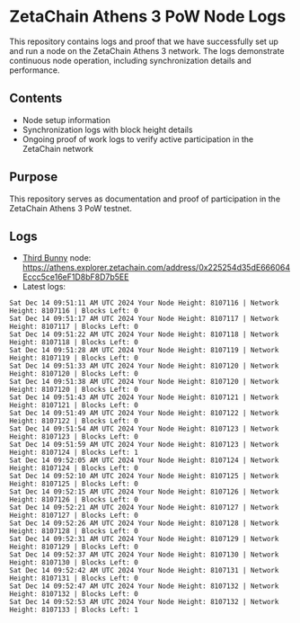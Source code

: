 # ZetaChain Athens 3 PoW Node Logs
This repository contains logs and proof that we have successfully set up and run a node on the ZetaChain Athens 3 network. The logs demonstrate continuous node operation, including synchronization details and performance.

## Contents
- Node setup information
- Synchronization logs with block height details
- Ongoing proof of work logs to verify active participation in the ZetaChain network

## Purpose
This repository serves as documentation and proof of participation in the ZetaChain Athens 3 PoW testnet.

## Logs

- [Third Bunny](https://thirdbunny.xyz/) node: https://athens.explorer.zetachain.com/address/0x225254d35dE666064Eccc5ce16eF1D8bF8D7b5EE
- Latest logs:
```
Sat Dec 14 09:51:11 AM UTC 2024 Your Node Height: 8107116 | Network Height: 8107116 | Blocks Left: 0
Sat Dec 14 09:51:17 AM UTC 2024 Your Node Height: 8107117 | Network Height: 8107117 | Blocks Left: 0
Sat Dec 14 09:51:22 AM UTC 2024 Your Node Height: 8107118 | Network Height: 8107118 | Blocks Left: 0
Sat Dec 14 09:51:28 AM UTC 2024 Your Node Height: 8107119 | Network Height: 8107119 | Blocks Left: 0
Sat Dec 14 09:51:33 AM UTC 2024 Your Node Height: 8107120 | Network Height: 8107120 | Blocks Left: 0
Sat Dec 14 09:51:38 AM UTC 2024 Your Node Height: 8107120 | Network Height: 8107120 | Blocks Left: 0
Sat Dec 14 09:51:43 AM UTC 2024 Your Node Height: 8107121 | Network Height: 8107121 | Blocks Left: 0
Sat Dec 14 09:51:49 AM UTC 2024 Your Node Height: 8107122 | Network Height: 8107122 | Blocks Left: 0
Sat Dec 14 09:51:54 AM UTC 2024 Your Node Height: 8107123 | Network Height: 8107123 | Blocks Left: 0
Sat Dec 14 09:51:59 AM UTC 2024 Your Node Height: 8107123 | Network Height: 8107124 | Blocks Left: 1
Sat Dec 14 09:52:05 AM UTC 2024 Your Node Height: 8107124 | Network Height: 8107124 | Blocks Left: 0
Sat Dec 14 09:52:10 AM UTC 2024 Your Node Height: 8107125 | Network Height: 8107125 | Blocks Left: 0
Sat Dec 14 09:52:15 AM UTC 2024 Your Node Height: 8107126 | Network Height: 8107126 | Blocks Left: 0
Sat Dec 14 09:52:21 AM UTC 2024 Your Node Height: 8107127 | Network Height: 8107127 | Blocks Left: 0
Sat Dec 14 09:52:26 AM UTC 2024 Your Node Height: 8107128 | Network Height: 8107128 | Blocks Left: 0
Sat Dec 14 09:52:31 AM UTC 2024 Your Node Height: 8107129 | Network Height: 8107129 | Blocks Left: 0
Sat Dec 14 09:52:37 AM UTC 2024 Your Node Height: 8107130 | Network Height: 8107130 | Blocks Left: 0
Sat Dec 14 09:52:42 AM UTC 2024 Your Node Height: 8107131 | Network Height: 8107131 | Blocks Left: 0
Sat Dec 14 09:52:47 AM UTC 2024 Your Node Height: 8107132 | Network Height: 8107132 | Blocks Left: 0
Sat Dec 14 09:52:53 AM UTC 2024 Your Node Height: 8107132 | Network Height: 8107133 | Blocks Left: 1
```
